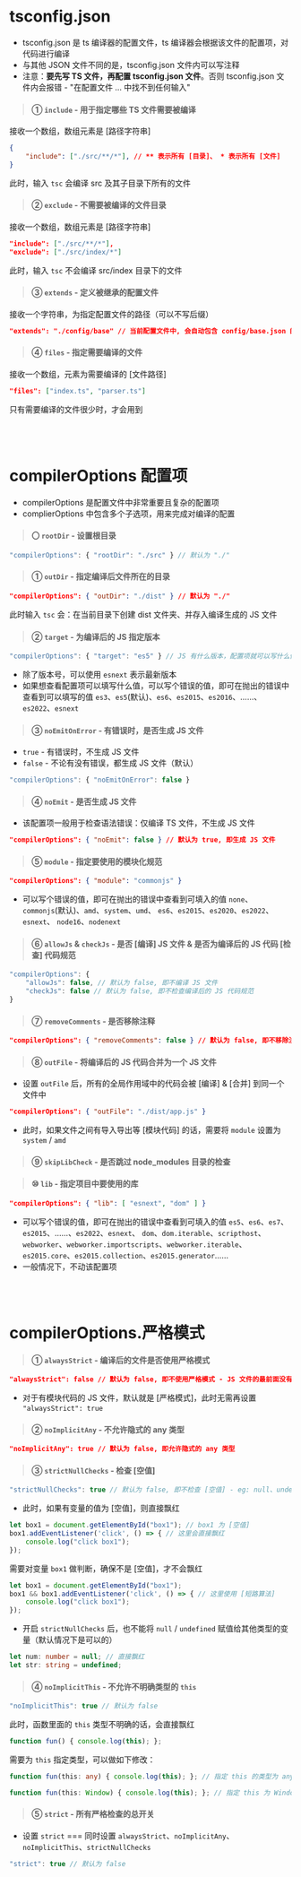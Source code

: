# tsconfig.json

- tsconfig.json 是 ts 编译器的配置文件，ts 编译器会根据该文件的配置项，对代码进行编译
- 与其他 JSON 文件不同的是，tsconfig.json 文件内可以写注释
- 注意：**要先写 TS 文件，再配置 tsconfig.json 文件**。否则 tsconfig.json 文件内会报错 - "在配置文件 … 中找不到任何输入"

> #### ① `include` - 用于指定哪些 TS 文件需要被编译

接收一个数组，数组元素是 [路径字符串]

```json
{
    "include": ["./src/**/*"], // ** 表示所有 [目录]、 * 表示所有 [文件]
}
```

此时，输入 `tsc` 会编译 src 及其子目录下所有的文件

> #### ② `exclude` - 不需要被编译的文件目录

接收一个数组，数组元素是 [路径字符串]

```json
"include": ["./src/**/*"],
"exclude": ["./src/index/*"]
```

此时，输入 `tsc` 不会编译 src/index 目录下的文件

> #### ③ `extends` - 定义被继承的配置文件

接收一个字符串，为指定配置文件的路径（可以不写后缀）

```json
"extends": "./config/base" // 当前配置文件中, 会自动包含 config/base.json 的所有配置信息
```

> #### ④ `files` - 指定需要编译的文件

接收一个数组，元素为需要编译的 [文件路径]

```json
"files": ["index.ts", "parser.ts"]
```

只有需要编译的文件很少时，才会用到

<br><br>

# compilerOptions 配置项

- compilerOptions 是配置文件中非常重要且复杂的配置项
- complierOptions 中包含多个子选项，用来完成对编译的配置

> #### 〇 `rootDir` - 设置根目录

```ts
"compilerOptions": { "rootDir": "./src" } // 默认为 "./"
```

> #### ① `outDir` - 指定编译后文件所在的目录

```json
"compilerOptions": { "outDir": "./dist" } // 默认为 "./"
```

此时输入 `tsc` 会：在当前目录下创建 dist 文件夹、并存入编译生成的 JS 文件

> #### ② `target` - 为编译后的 JS 指定版本

```ts
"compilerOptions": { "target": "es5" } // JS 有什么版本，配置项就可以写什么值
```

- 除了版本号，可以使用 `esnext` 表示最新版本
- 如果想查看配置项可以填写什么值，可以写个错误的值，即可在抛出的错误中查看到可以填写的值 
  `es3`、`es5`(默认)、`es6`、`es2015`、`es2016`、……、`es2022`、`esnext`

> #### ③ `noEmitOnError` - 有错误时，是否生成 JS 文件

- `true` - 有错误时，不生成 JS 文件
- `false` - 不论有没有错误，都生成 JS 文件（默认）

```ts
"compilerOptions": { "noEmitOnError": false }
```

> #### ④ `noEmit` - 是否生成 JS 文件

- 该配置项一般用于检查语法错误：仅编译 TS 文件，不生成 JS 文件

```json
"compilerOptions": { "noEmit": false } // 默认为 true, 即生成 JS 文件
```

> ####  ⑤ `module` - 指定要使用的模块化规范

```json
"compilerOptions": { "module": "commonjs" }
```

- 可以写个错误的值，即可在抛出的错误中查看到可填入的值
  `none`、`commonjs`(默认)、`amd`、`system`、`umd`、
  `es6`、`es2015`、`es2020`、`es2022`、`esnext`、
  `node16`、`nodenext`

> #### ⑥ `allowJs` & `checkJs` - 是否 [编译] JS 文件 & 是否为编译后的 JS 代码 [检查] 代码规范

```js
"compilerOptions": {
    "allowJs": false, // 默认为 false, 即不编译 JS 文件
    "checkJs": false // 默认为 false, 即不检查编译后的 JS 代码规范
}
```

> #### ⑦ `removeComments` - 是否移除注释

```json
"compilerOptions": { "removeComments": false } // 默认为 false, 即不移除注释
```

> #### ⑧ `outFile` - 将编译后的 JS 代码合并为一个 JS 文件

- 设置 `outFile` 后，所有的全局作用域中的代码会被 [编译] & [合并] 到同一个文件中

```json
"compilerOptions": { "outFile": "./dist/app.js" }
```

- 此时，如果文件之间有导入导出等 [模块代码] 的话，需要将 `module` 设置为 `system` / `amd`

> #### ⑨ `skipLibCheck` - 是否跳过 node_modules 目录的检查

> #### ⑩ `lib` - 指定项目中要使用的库

```json
"compilerOptions": { "lib": [ "esnext", "dom" ] }
```

- 可以写个错误的值，即可在抛出的错误中查看到可填入的值
  `es5`、`es6`、`es7`、`es2015`、……、`es2022`、`esnext`、
  `dom`、`dom.iterable`、`scripthost`、
  `webworker`、`webworker.importscripts`、`webworker.iterable`、
  `es2015.core`、`es2015.collection`、`es2015.generator`……
- 一般情况下，不动该配置项

<br><br>

# compilerOptions.严格模式

> #### ① `alwaysStrict` - 编译后的文件是否使用严格模式

```json
"alwaysStrict": false // 默认为 false, 即不使用严格模式 - JS 文件的最前面没有 `"use strict";`
```

- 对于有模块代码的 JS 文件，默认就是 [严格模式]，此时无需再设置 `"alwaysStrict": true`

> #### ② `noImplicitAny` - 不允许隐式的 any 类型

```json
"noImplicitAny": true // 默认为 false, 即允许隐式的 any 类型
```

> #### ③ `strictNullChecks` - 检查 [空值]

```ts
"strictNullChecks": true // 默认为 false, 即不检查 [空值] - eg: null、undefined
```

- 此时，如果有变量的值为 [空值]，则直接飘红


```ts
let box1 = document.getElementById("box1"); // box1 为 [空值]
box1.addEventListener('click', () => { // 这里会直接飘红
    console.log("click box1");
});
```

需要对变量 `box1` 做判断，确保不是 [空值]，才不会飘红

```ts
let box1 = document.getElementById("box1");
box1 && box1.addEventListener('click', () => { // 这里使用 [短路算法]
    console.log("click box1");
});
```

- 开启 `strictNullChecks` 后，也不能将 `null` / `undefined` 赋值给其他类型的变量（默认情况下是可以的）

```ts
let num: number = null; // 直接飘红
let str: string = undefined;
```

> #### ④ `noImplicitThis` - 不允许不明确类型的 `this`

```ts
"noImplicitThis": true // 默认为 false
```

此时，函数里面的 `this` 类型不明确的话，会直接飘红

```ts
function fun() { console.log(this); };
```

需要为 `this` 指定类型，可以做如下修改：

```ts
function fun(this: any) { console.log(this); }; // 指定 this 的类型为 any
```

```ts
function fun(this: Window) { console.log(this); }; // 指定 this 为 Window
```

> #### ⑤ `strict` - 所有严格检查的总开关

- 设置 `strict` === 同时设置 `alwaysStrict`、`noImplicitAny`、`noImplicitThis`、`strictNullChecks`

```ts
"strict": true // 默认为 false
```
